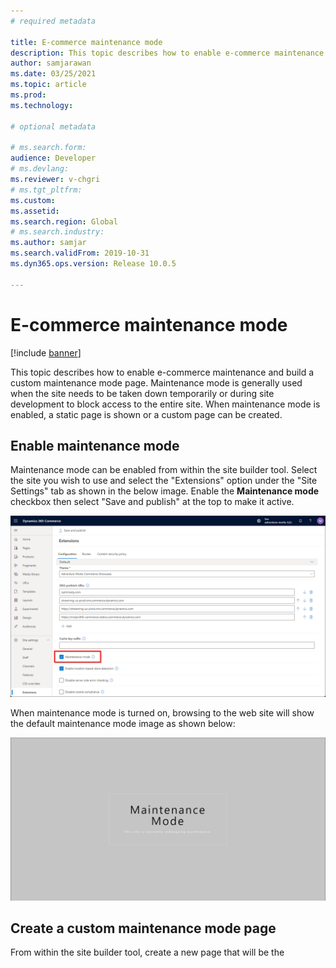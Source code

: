 ```yaml
---
# required metadata

title: E-commerce maintenance mode
description: This topic describes how to enable e-commerce maintenance and build a custom maintenance mode page.
author: samjarawan
ms.date: 03/25/2021
ms.topic: article
ms.prod: 
ms.technology: 

# optional metadata

# ms.search.form: 
audience: Developer
# ms.devlang: 
ms.reviewer: v-chgri
# ms.tgt_pltfrm: 
ms.custom: 
ms.assetid: 
ms.search.region: Global
# ms.search.industry: 
ms.author: samjar
ms.search.validFrom: 2019-10-31
ms.dyn365.ops.version: Release 10.0.5

---
```

# E-commerce maintenance mode

[!include [banner](../includes/banner.md)]

This topic describes how to enable e-commerce maintenance and build a custom maintenance mode page.  Maintenance mode is generally used when the site needs to be taken down temporarily or during site development to block access to the entire site.  When maintenance mode is enabled, a static page is shown or a custom page can be created.

## Enable maintenance mode

Maintenance mode can be enabled from within the site builder tool.  Select the site you wish to use and select the "Extensions" option under the "Site Settings" tab as shown in the below image.  Enable the **Maintenance mode** checkbox then select "Save and publish" at the top to make it active.

![Maintenance mode in site builder](media/maintenance-mode-1.png)

When maintenance mode is turned on, browsing to the web site will show the default maintenance mode image as shown below:

![Maintenance mode in site builder](media/maintenance-mode-2.png)


## Create a custom maintenance mode page

From within the site builder tool, create a new page that will be the 
